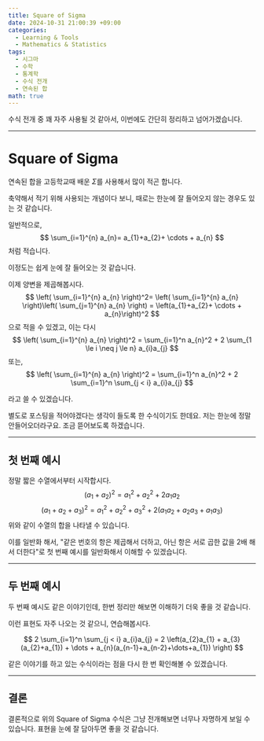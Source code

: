 ```yaml
---
title: Square of Sigma
date: 2024-10-31 21:00:39 +09:00
categories:
  - Learning & Tools
  - Mathematics & Statistics
tags:
  - 시그마
  - 수학
  - 통계학
  - 수식 전개
  - 연속된 합
math: true
---
```


수식 전개 중 꽤 자주 사용될 것 같아서, 이번에도 간단히 정리하고 넘어가겠습니다.

---
# Square of Sigma

연속된 합을 고등학교때 배운 $\Sigma$를 사용해서 많이 적곤 합니다.

축약해서 적기 위해 사용되는 개념이다 보니, 때로는 한눈에 잘 들어오지 않는 경우도 있는 것 같습니다.

일반적으로,
$$
\sum_{i=1}^{n} a_{n}= a_{1}+a_{2}+ \cdots + a_{n}
$$
처럼 적습니다.

이정도는 쉽게 눈에 잘 들어오는 것 같습니다.

이제 양변을 제곱해봅시다.
$$
 \left( \sum_{i=1}^{n} a_{n} \right)^2= \left( \sum_{i=1}^{n} a_{n} \right)\left( \sum_{j=1}^{n} a_{n} \right) = \left(a_{1}+a_{2}+ \cdots + a_{n}\right)^2
$$
으로 적을 수 있겠고, 이는 다시
$$
\left( \sum_{i=1}^{n} a_{n} \right)^2 = \sum_{i=1}^n a_{n}^2 + 2 \sum_{1 \le i \neq j \le n} a_{i}a_{j}
$$
또는,
$$
\left( \sum_{i=1}^{n} a_{n} \right)^2 = \sum_{i=1}^n a_{n}^2 + 2 \sum_{i=1}^n \sum_{j < i} a_{i}a_{j}
$$

라고 쓸 수 있겠습니다.

별도로 포스팅을 적어야겠다는 생각이 들도록 한 수식이기도 한데요. 저는 한눈에 정말 안들어오더라구요.
조금 뜯어보도록 하겠습니다.

---
## 첫 번째 예시

정말 짧은 수열에서부터 시작합시다.
$$
\left(a_{1}+a_{2}\right)^2 = a_{1}^2 + a_{2}^2 + 2a_{1}a_{2}
$$
$$
\left(a_{1}+a_{2}+a_{3}\right)^2 = a_{1}^2 + a_{2}^2 +a_{3}^2+ 2(a_{1}a_{2}+a_{2}a_{3}+a_{1}a_{3})
$$
위와 같이 수열의 합을 나타낼 수 있습니다.

이를 일반화 해서, "같은 번호의 항은 제곱해서 더하고, 아닌 항은 서로 곱한 값을 2배 해서 더한다"로 첫 번째 예시를 일반화해서 이해할 수 있겠습니다.

---
## 두 번째 예시
두 번째 예시도 같은 이야기인데, 한번 정리만 해보면 이해하기 더욱 좋을 것 같습니다.

이런 표현도 자주 나오는 것 같으니, 연습해봅시다.

$$
2 \sum_{i=1}^n \sum_{j < i} a_{i}a_{j} = 2 \left(a_{2}a_{1} + a_{3}(a_{2}+a_{1}) + \dots + a_{n}(a_{n-1}+a_{n-2}+\dots+a_{1}) \right)
$$

같은 이야기를 하고 있는 수식이라는 점을 다시 한 번 확인해볼 수 있겠습니다.

---
## 결론
결론적으로 위의 Square of Sigma 수식은 그냥 전개해보면 너무나 자명하게 보일 수 있습니다.
표현을 눈에 잘 담아두면 좋을 것 같습니다.
